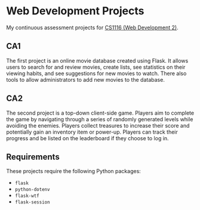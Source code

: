 # Web Development Projects

My continuous assessment projects for [CS1116 (Web Development 2)](https://ucc-ie-public.courseleaf.com/modules/?details&srcdb=2023&code=CS1116).

## CA1

The first project is an online movie database created using Flask. It allows users to search for and review movies, create lists, see statistics on their viewing habits, and see suggestions for new movies to watch. There also tools to allow administrators to add new movies to the database.

## CA2

The second project is a top-down client-side game. Players aim to complete the game by navigating through a series of randomly generated levels while avoiding the enemies. Players collect treasures to increase their score and potentially gain an inventory item or power-up. Players can track their progress and be listed on the leaderboard if they choose to log in.

## Requirements

These projects require the following Python packages:

- `flask`
- `python-dotenv`
- `flask-wtf`
- `flask-session`